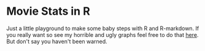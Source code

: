 # Movie Stats in R
Just a little playground to make some baby steps with R and R-markdown.
If you really want so see my horrible and ugly graphs feel free to do that [here](movie-stats-in-r.giannin.dev).
But don't say you haven't been warned.
